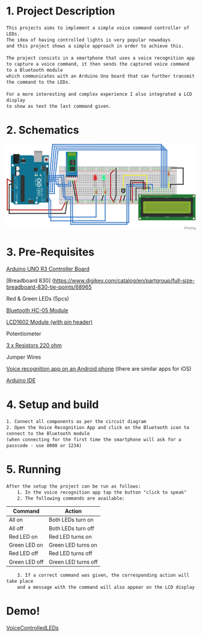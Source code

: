 # 1. Project Description
	This projects aims to implement a simple voice command controller of LEDs. 
	The idea of having controlled lights is very popular nowadays 
	and this project shows a simple approach in order to achieve this.
	
	The project consists in a smartphone that uses a voice recognition app 
	to capture a voice command, it then sends the captured voice command to a Bluetooth module 
	which communicates with an Arduino Uno board that can further transmit the command to the LEDs.
	
	For a more interesting and complex experience I also integrated a LCD display 
	to show as text the last command given.
	
	
# 2. Schematics
![](VoiceCotnrolledLEDsSketch.png)

# 3. Pre-Requisites
[Arduino UNO R3 Controller Board](https://docs.arduino.cc/hardware/uno-rev3)

[Breadboard 830] (https://www.digikey.com/catalog/en/partgroup/full-size-breadboard-830-tie-points/68965

Red & Green LEDs (5pcs)

[Bluetooth HC-05 Module](https://www.rhydolabz.com/wireless-bluetooth-ble-c-130_132/hc05-bluetooth-module-masterslave-p-1169.html)

[LCD1602 Module (with pin header)](http://wiki.sunfounder.cc/index.php?title=LCD1602_Module)

Potentiometer

[3 x Resistors 220 ohm](https://protosupplies.com/product/resistor-220-ohm-5-14w25-pack/)

Jumper Wires

[Voice recognition app on an Android phone](https://play.google.com/store/apps/details?id=appinventor.ai_ashishmarch12.Bluetooth_Voice&hl=en) (there are similar apps for iOS)

[Arduino IDE](https://www.arduino.cc/en/software)

# 4. Setup and build
	1. Connect all components as per the circuit diagram
	2. Open the Voice Recognition App and click on the Bluetooth icon to connect to the Bluetooth module 
	(when connecting for the first time the smartphone will ask for a passcode - use 0000 or 1234)
# 5. Running
	After the setup the project can be run as follows:
		1. In the voice recognition app tap the button "click to speak"
		2. The following commands are available:

| Command       | Action              |
| ------------- | ------------------- |
| All on        | Both LEDs turn on   |
| All off	    | Both LEDs turn off  |
| Red LED on	| Red LED turns on    |
| Green LED on	| Green LED turns on  |
| Red LED off	| Red LED turns off   |
| Green LED off	| Green LED turns off |

		3. If a correct command was given, the corresponding action will take place 
		and a message with the command will also appear on the LCD display 

# Demo!

[VoiceControlledLEDs](https://user-images.githubusercontent.com/29926517/163312103-5b77f42a-3129-4930-ab35-ff2f2cbbefb9.jpg)


